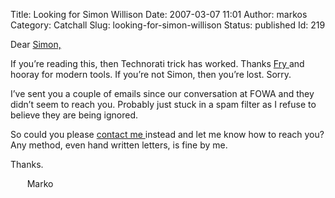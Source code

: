 Title: Looking for Simon Willison
Date: 2007-03-07 11:01
Author: markos
Category: Catchall
Slug: looking-for-simon-willison
Status: published
Id: 219

<html>
 <body>
  <div>
   <p>
    Dear
    <a href="http://simonwillison.net/">
     Simon,
    </a>
   </p>
   <p>
    If you’re reading this, then Technorati trick has worked. Thanks
    <a href="http://www.friedcellcollective.net/outbreak/">
     Fry
    </a>
    and hooray for modern tools. If you’re not Simon, then you’re lost. Sorry.
   </p>
   <p>
    I’ve sent you a couple of emails since our conversation at FOWA and they didn’t seem to reach you. Probably just stuck in a spam filter as I refuse to believe they are being ignored.
   </p>
   <p>
    So could you please
    <a href="http://markos.gaivo.net/">
     contact me
    </a>
    instead and let me know how to reach you? Any method, even hand written letters, is fine by me.
   </p>
   <p>
    Thanks.
   </p>
   <p style="text-indent:20pt;">
    Marko
   </p>
  </div>
 </body>
</html>